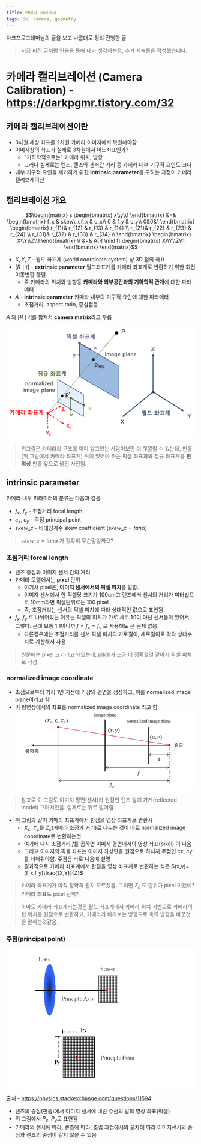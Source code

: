 ```yaml
---
title: 카메라 파라메터 
tags: cv, camera, geometry
---
```


다크프로그래머님의 글을 보고 나름대로 정리 진행한 글
> 지금 써진 글처럼 인용을 통해 내가 생각하는점, 추가 서술등을 작성했습니다.

# 카메라 캘리브레이션 (Camera Calibration) - https://darkpgmr.tistory.com/32

## 카메라 캘리브레이션이란
- 3차원 세상 좌표를 2차원 카메라 이미지에서 복원해야함
- 이미지상의 좌표가 실제로 3차원에서 어느좌표인가?
  - "기하학적으로는" 카메라 위치, 방향 
  - 그러나 실제로는 렌즈, 렌즈와 센서간 거리 등 카메라 내부 기구적 요인도 크다
- 내부 기구적 요인을 제거하기 위한 **intrinsic parameter**를 구하는 과정이 카메라 캘리브레이션 

## 캘리브레이션 개요
$$\begin{matrix}
    s
    \begin{bmatrix}
        x\\y\\1
    \end{bmatrix}
    &=&
    \begin{bmatrix}
        f_x & skew\_cf_x & c_x\\
        0 & f_y & c_y\\
        0&0&1
    \end{bmatrix}
    \begin{bmatrix}
        r_{11}& r_{12} & r_{13} & r_{14} \\
        r_{21}& r_{22} & r_{23} & r_{24} \\
        r_{31}& r_{32} & r_{33} & r_{34} \\
    \end{bmatrix}
    \begin{bmatrix}
        X\\Y\\Z\\1
    \end{bmatrix}
    \\
    &=& A[R \mid t]
    \begin{bmatrix}
        X\\Y\\Z\\1
    \end{bmatrix}
\end{matrix}$$
- $X,Y,Z$ - 월드 좌표계 (world coordinate system) 상 3D 점의 좌표
- $[R \mid t]$ - **extrinsic parameter** 월드좌표계를 카메라 좌표계로 변환하기 위한 회전 이동변환 행렬. 
  - 즉 카메라의 위치와 방향등 **카메라와 외부공간과의 기하학적 관계**에 대한 파라메터
- $A$ - **intrinsic parameter** 카메라 내부의 기구적 요인에 대한 파라메터
  - 초점거리, aspect ratio, 중심점등 

$A$ 와 $[R \mid t]$를 합쳐서 **camera matrix**라고 부름

![카메라 좌표계](/img/2023-07-31/camera_plane.png)

> 위그림은 카메라의 구조를 이미 알고있는 사람이보면 더 헷깔릴 수 있는데, 핀홀(위 그림에서 카메라 좌표계) 뒤에 있어야 하는 픽셀 좌표과와 정규 좌표계를 **편의상** 핀홀 앞으로 옮긴 사진임.

## intrinsic parameter
카메라 내부 파라미터의 분류는 다음과 같음
- $f_x$, $f_y$ - 초점거리 focal length
- $c_x$, $c_y$ - 주점 principal point
- $skew\_c$ - 비대칭계수 skew coefficient ($skew\_c=tan\alpha$)
> $skew\_c=tan\alpha$ 가 정확히 무슨말일까요?

### 초점거리 forcal length
- 렌즈 중심과 이미지 센서 간의 거리
- 카메라 모델에서는 **pixel** 단위
  - 여기서 pixel은, **이미지 센서에서의 픽셀 피치**를 말함.
  - 이미지 센서에서 한 픽셀당 크기가 100um고 렌즈에서 센서의 거리가 미터법으로 10mm라면 픽셀단위로는 100 pixel
  - 즉, 초점거리는 센서의 픽셀 피치에 따라 상대적인 값으로 표현됨
- $f_x$, $f_y$ 로 나뉘어있는 이유는 픽셀의 피치가 가로 세로 1:1이 아닌 센서들이 있어서 그렇다. 근데 보통 1:1이니까 $f=f_x=f_y$ 로 사용해도 큰 문제 없음.
  - 다른경우에는 초점거리를 센서 픽셀 피치의 가로길이, 세로길이로 각각 상대수치로 계산해서 사용
> 원문에는 pixel 크기라고 돼있는데, pitch가 조금 더 정확할것 같아서 픽셀 피치로 작성

### normalized image coordinate

- 초점으로부터 거리 1인 지점에 가상의 평면을 생성하고, 이를 normalized image plane이라고 함
- 이 평면상에서의 좌표를 normalized image coordinate 라고 함
![카메라프로젝션 모델](/img/2023-07-31/camera_projection_model.png)
> 참고로 이 그림도 이미지 평면(센서)가 원점인 렌즈 앞에 가게(reflected model) 그려져있음. 실제로는 뒤로 멀어짐.

- 위 그림과 같이 카메라 좌표계에서 한점을 영상 좌표계로 변환시
  - $X_c$, $Y_c$를 $Z_c$(카메라 초점과 거리)로 나누는 것이 바로 normalized image coordinate로 변환하는것.
  - 여기에 다시 초점거리 $f$를 곱하면 이미지 평면에서의 영상 좌표(pixel) 이 나옴
  - 그리고 이미지의 픽셀 좌표는 이미지 좌상단을 원점으로 하니까 주점인 $cx$, $cy$를 더해줘야함. 주점은 바로 다음에 설명
  - 결과적으로 카메라 좌표계에서 한점을 영상 좌표계로 변환하는 식은 $(x,y)=(f_x,f_y)\frac{(X,Y)}{Z}$
 


> 카메라 좌표계가 아직 정확히 뭔지 모르겠음. 그러면 $Z_c$ 도 단위가 pixel 이겠네? 카메라 좌표도 pixel 단위?

> 아마도 카메라 좌표계라는것은 월드 좌표계에서 카메라 위치 기반으로 카메라의 현 위치를 원점으로 변환하고, 카메라가 바라보는 방향으로 축의 방향을 바꾼것을 말하는것같음. 


### 주점(principal point)
![](/img/2023-07-31/principal_point.png)
출처 - https://physics.stackexchange.com/questions/11594
- 렌즈의 중심(핀홀)에서 이미지 센서에 내린 수선의 발의 영상 좌표(픽셀)
- 위 그림에서 $P_x$, $P_y$로 표현됨
- 카메라의 센서에 따라, 렌즈에 따라, 조립 과정에서의 오차에 따라 이미지센서의 중심과 렌즈의 중심이 같지 않을 수 있음



